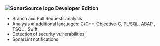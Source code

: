 ### ![SonarSource logo](/images/sonarsource-icon.png) Developer Edition

* Branch and Pull Requests analysis
* Analysis of additional languages: C/C++, Objective-C, PL/SQL, ABAP , TSQL , Swift
* Detection of security vulnerabilities
* SonarLint notifications

